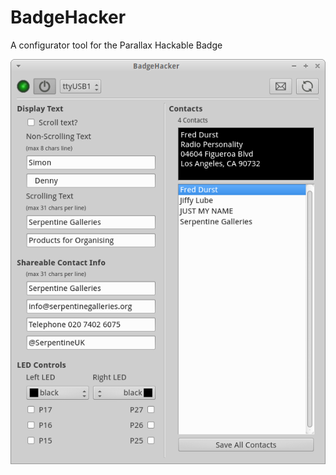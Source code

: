 # BadgeHacker

A configurator tool for the Parallax Hackable Badge

![preview](screenshots/badgehacker3.png)


